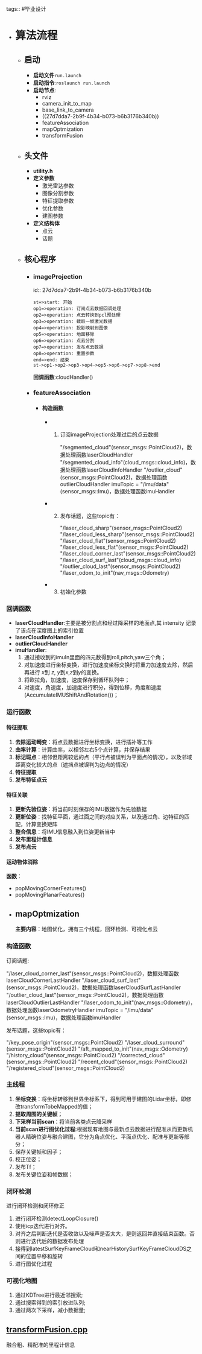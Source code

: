 tags:: #毕业设计

- # 算法流程
	- ## 启动
		- **启动文件**`run.launch`
		- **启动指令**:`roslaunch run.launch`
		- **启动节点**:
			- rviz
			- camera_init_to_map
			- base_link_to_camera
			- ((27d7dda7-2b9f-4b34-b073-b6b3176b340b))
			- featureAssociation
			- mapOptmization
			- transformFusion
	- ## 头文件
		- **utility.h**
		- **定义参数**
			- 激光雷达参数
			- 图像分割参数
			- 特征提取参数
			- 优化参数
			- 建图参数
		- **定义结构体**
			- 点云
			- 话题
	- ## 核心程序
		- ### imageProjection
		  id:: 27d7dda7-2b9f-4b34-b073-b6b3176b340b
		  ```flow
		  st=>start: 开始
		  op1=>operation: 订阅点云数据回调处理
		  op2=>operation: 点云转换到pcl预处理
		  op3=>operation: 截取一帧激光数据
		  op4=>operation: 投影映射到图像
		  op5=>operation: 地面移除
		  op6=>operation: 点云分割
		  op7=>operation: 发布点云数据
		  op8=>operation: 重置参数
		  end=>end: 结束
		  st->op1->op2->op3->op4->op5->op6->op7->op8->end
		  ```
		  **回调函数**:cloudHandler()
		- ### featureAssociation
			- #### 构造函数
				- 1. 订阅imageProjection处理过后的点云数据
				  
				        "/segmented_cloud"(sensor_msgs::PointCloud2)，数据处理函数laserCloudHandler
				        "/segmented_cloud_info"(cloud_msgs::cloud_info)，数据处理函数laserCloudInfoHandler
				        "/outlier_cloud"(sensor_msgs::PointCloud2)，数据处理函数outlierCloudHandler
				        imuTopic = "/imu/data"(sensor_msgs::Imu)，数据处理函数imuHandler
				- 2. 发布话题，这些topic有：
				  
				        "/laser_cloud_sharp"(sensor_msgs::PointCloud2)
				        "/laser_cloud_less_sharp"(sensor_msgs::PointCloud2)
				        "/laser_cloud_flat"(sensor_msgs::PointCloud2)
				        "/laser_cloud_less_flat"(sensor_msgs::PointCloud2)
				        "/laser_cloud_corner_last"(sensor_msgs::PointCloud2)
				        "/laser_cloud_surf_last"(cloud_msgs::cloud_info)
				        "/outlier_cloud_last"(sensor_msgs::PointCloud2)
				        "/laser_odom_to_init"(nav_msgs::Odometry)
				- 3. 初始化参数
### 回调函数
- **laserCloudHandler**:主要是被分割点和经过降采样的地面点,其 intensity 记录了该点在深度图上的索引位置
- **laserCloudInfoHandler**
- **outlierCloudHandler**
- **imuHandler**:
    1. 通过接收到的imuIn里面的四元数得到roll,pitch,yaw三个角；
    2. 对加速度进行坐标变换，进行加速度坐标交换时将重力加速度去除，然后再进行 $x$到 $z$, $y$到$x$,$z$到$y$的变换。
    3. 将欧拉角，加速度，速度保存到循环队列中；
    4. 对速度，角速度，加速度进行积分，得到位移，角度和速度(AccumulateIMUShiftAndRotation())；
### 运行函数
#### 特征提取
1. **去除运动畸变**：将点云数据进行坐标变换，进行插补等工作
2. **曲率计算**：计算曲率，以相邻左右5个点计算，并保存结果
3. **标记瑕点**：相邻但距离较远的点（平行点被误判为平面点的情况），以及邻域距离变化较大的点（遮挡点被误判为边点的情况）
4. **特征提取**
5. **发布特征点云**
#### 特征关联
1. **更新先验位姿**：将当前时刻保存的IMU数据作为先验数据
2. **更新位姿**：找特征平面，通过面之间的对应关系，以及通过角、边特征的匹配，计算变换矩阵
3. **整合信息**：将IMU信息融入到位姿更新当中
4. **发布里程计信息**
5. **发布点云**
#### 运动物体消除
**函数**：
- popMovingCornerFeatures()
- popMovingPlanarFeatures()
- ## mapOptmization
  **主要内容**：地图优化，拥有三个线程，回环检测、可视化点云
### 构造函数
订阅话题:

  "/laser_cloud_corner_last"(sensor_msgs::PointCloud2)，数据处理函数laserCloudCornerLastHandler
  "/laser_cloud_surf_last"(sensor_msgs::PointCloud2)，数据处理函数laserCloudSurfLastHandler
  "/outlier_cloud_last"(sensor_msgs::PointCloud2)，数据处理函数laserCloudOutlierLastHandler
   "/laser_odom_to_init"(nav_msgs::Odometry)，数据处理函数laserOdometryHandler
  imuTopic = "/imu/data"(sensor_msgs::Imu)，数据处理函数imuHandler

发布话题，这些topic有：

  "/key_pose_origin"(sensor_msgs::PointCloud2)
  "/laser_cloud_surround"(sensor_msgs::PointCloud2)
  "/aft_mapped_to_init"(nav_msgs::Odometry)
  "/history_cloud"(sensor_msgs::PointCloud2)
  "/corrected_cloud"(sensor_msgs::PointCloud2)
  "/recent_cloud"(sensor_msgs::PointCloud2)
  "/registered_cloud"(sensor_msgs::PointCloud2)
### 主线程

1. **坐标变换**：将坐标转移到世界坐标系下，得到可用于建图的Lidar坐标，即修改transformTobeMapped的值；
2. **提取周围的关键帧**；
3. **下采样当前scan**：将当前各类点云降采样
4. **当前scan进行图优化过程**:根据现有地图与最新点云数据进行配准从而更新机器人精确位姿与融合建图，它分为角点优化、平面点优化、配准与更新等部分；
5. 保存关键帧和因子；
6. 校正位姿；
7. 发布Tf；
8. 发布关键位姿和帧数据；
### 闭环检测
进行闭环检测和闭环修正
1. 进行闭环检测detectLoopClosure()
2. 使用icp迭代进行对齐。
3. 对齐之后判断迭代是否收敛以及噪声是否太大，是则返回并直接结束函数。否则进行迭代后的数据发布处理
4. 接得到latestSurfKeyFrameCloud和nearHistorySurfKeyFrameCloudDS之间的位置平移和旋转
5. 进行图优化过程
### 可视化地图
1. 通过KDTree进行最近邻搜索;
2. 通过搜索得到的索引放进队列;
3. 通过两次下采样，减小数据量;
## [transformFusion.cpp](/src/LeGO-LOAM/LeGO-LOAM/src/transformFusion.cpp)
融合粗、精配准的里程计信息